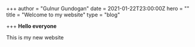 +++
author = "Gulnur Gundogan"
date = 2021-01-22T23:00:00Z
hero = ""
title = "Welcome to my website"
type = "blog"

+++
**Hello everyone**

This is my new website